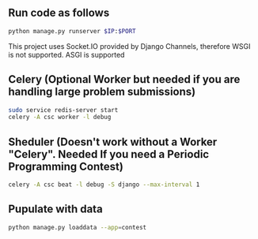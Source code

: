 ## Run code as follows
```bash
python manage.py runserver $IP:$PORT
``` 
This project uses Socket.IO provided by Django Channels, therefore WSGI is not supported. ASGI is supported

## Celery (Optional Worker but needed if you are handling large problem submissions)
```bash
sudo service redis-server start
celery -A csc worker -l debug
``` 

## Sheduler (Doesn't work without a Worker "Celery". Needed If you need a Periodic Programming Contest)
```bash
celery -A csc beat -l debug -S django --max-interval 1
```

## Pupulate with data
```bash
python manage.py loaddata --app=contest
```

<!---
### Start new App as follows
django-admin startapp dashboard

#Migrate Model Changes
python3 manage.py makemigrations

### Install new module by adding an entry in requirements.txt then
sudo pip3 install -r requirements.txt

### The template used in this project can be found here.
http://flatfull.com/themes/aside/index.html

## Celery **
celery -A csc worker -l info


## Start the celery beat service using the django scheduler:
celery -A csc beat -l info -S django
celery -A csc beat
celery -A csc worker -B (my guess is with beat in one process)

## Install RabbitMQ
http://www.rabbitmq.com/install-debian.html
### Setup RabbitMQ
NB: reuse your system hostname
sudo rabbitmqctl status
daemonizing: sudo rabbitmq-server -detached
stopping, not killing: sudo rabbitmqctl stop
http://docs.celeryproject.org/en/latest/getting-started/brokers/rabbitmq.html?highlight=rabbit

## Setting up virtual env for python3
Install Python 3 and virtualenv apt-get install -y python3 python-virtualenv
Create a Python 3 virtualenv: virtualenv -p $(which python3) testDir
source testDir/bin/activate

We are using celery and redis since our move to django channels 

sudo service redis-server start
settings all reconfigured to use redis instead of rabbitMQ

These articles were useful in setting up channels
https://blog.heroku.com/in_deep_with_django_channels_the_future_of_real_time_apps_in_django
https://www.sourcelair.com/blog/articles/115/django-channels-chat

The fixtures Generated
python manage.py dumpdata --indent=4 django_celery_beat > contest/fixtures/Django_Celery_Beat.json
python manage.py dumpdata --indent=4 contest.contestsetting > contest/fixtures/Contest_Settings.json
--->
